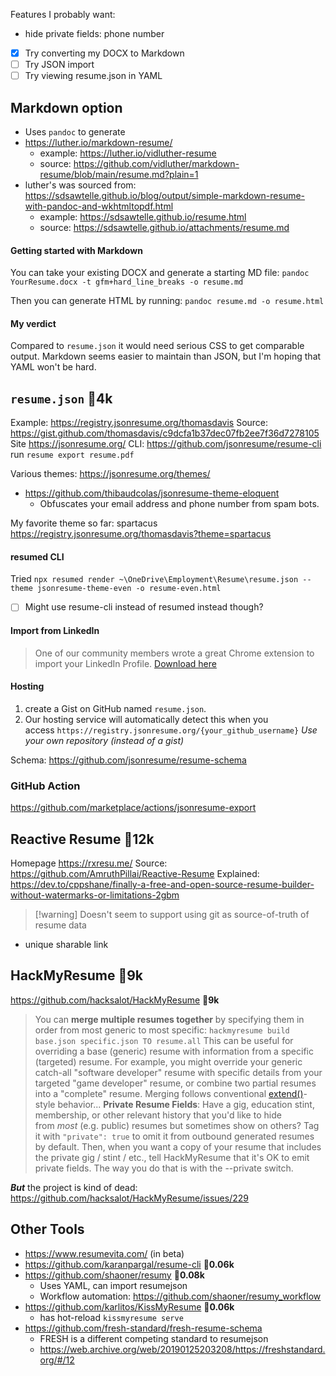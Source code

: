 Features I probably want:
- hide private fields: phone number

- [x] Try converting my DOCX to Markdown
- [ ] Try JSON import
- [ ] Try viewing resume.json in YAML

## Markdown option
- Uses `pandoc` to generate
- https://luther.io/markdown-resume/
  - example: https://luther.io/vidluther-resume
  - source: https://github.com/vidluther/markdown-resume/blob/main/resume.md?plain=1
- luther's was sourced from: https://sdsawtelle.github.io/blog/output/simple-markdown-resume-with-pandoc-and-wkhtmltopdf.html
  - example: https://sdsawtelle.github.io/resume.html
  - source: https://sdsawtelle.github.io/attachments/resume.md

#### Getting started with Markdown
You can take your existing DOCX and generate a starting MD file:
`pandoc YourResume.docx -t gfm+hard_line_breaks -o resume.md`

Then you can generate HTML by running:
`pandoc resume.md -o resume.html`

#### My verdict
Compared to `resume.json` it would need serious CSS to get comparable output.
Markdown seems easier to maintain than JSON, but I'm hoping that YAML won't be hard.

## `resume.json` 🌟**4k**
Example: https://registry.jsonresume.org/thomasdavis
Source: https://gist.github.com/thomasdavis/c9dcfa1b37dec07fb2ee7f36d7278105
Site https://jsonresume.org/
CLI: https://github.com/jsonresume/resume-cli run `resume export resume.pdf`

Various themes: https://jsonresume.org/themes/
* https://github.com/thibaudcolas/jsonresume-theme-eloquent
	* Obfuscates your email address and phone number from spam bots.

My favorite theme so far: spartacus https://registry.jsonresume.org/thomasdavis?theme=spartacus

#### resumed CLI
Tried `npx resumed render ~\OneDrive\Employment\Resume\resume.json --theme jsonresume-theme-even -o resume-even.html`

- [ ] Might use resume-cli instead of resumed instead though?

#### Import from LinkedIn
> One of our community members wrote a great Chrome extension to import your LinkedIn Profile. [Download here](https://chrome.google.com/webstore/detail/json-resume-exporter/caobgmmcpklomkcckaenhjlokpmfbdec)

#### Hosting
1. create a Gist on GitHub named `resume.json`.
2. Our hosting service will automatically detect this when you access `https://registry.jsonresume.org/{your_github_username}`
*Use your own repository (instead of a gist)*

Schema: https://github.com/jsonresume/resume-schema

### GitHub Action
https://github.com/marketplace/actions/jsonresume-export

## Reactive Resume 🌟**12k**
Homepage https://rxresu.me/
Source: https://github.com/AmruthPillai/Reactive-Resume
Explained: https://dev.to/cppshane/finally-a-free-and-open-source-resume-builder-without-watermarks-or-limitations-2gbm


> [!warning] Doesn't seem to support using git as source-of-truth of resume data

- unique sharable link

## HackMyResume 🌟**9k**

https://github.com/hacksalot/HackMyResume  🌟**9k**
> You can **merge multiple resumes together** by specifying them in order from most generic to most specific: `hackmyresume build base.json specific.json TO resume.all`
> This can be useful for overriding a base (generic) resume with information from a specific (targeted) resume. For example, you might override your generic catch-all "software developer" resume with specific details from your targeted "game developer" resume, or combine two partial resumes into a "complete" resume. Merging follows conventional [extend()](https://api.jquery.com/jquery.extend/)-style behavior...
> **Private Resume Fields**: Have a gig, education stint, membership, or other relevant history that you'd like to hide from _most_ (e.g. public) resumes but sometimes show on others? Tag it with `"private": true` to omit it from outbound generated resumes by default.
> Then, when you want a copy of your resume that includes the private gig / stint / etc., tell HackMyResume that it's OK to emit private fields. The way you do that is with the --private switch.

***But*** the project is kind of dead: https://github.com/hacksalot/HackMyResume/issues/229

## Other Tools
- https://www.resumevita.com/ (in beta)
- https://github.com/karanpargal/resume-cli  🌟**0.06k**
- https://github.com/shaoner/resumy 🌟**0.08k**
	- Uses YAML, can import resumejson
	- Workflow automation: https://github.com/shaoner/resumy_workflow
- https://github.com/karlitos/KissMyResume 🌟**0.06k**
	- has hot-reload `kissmyresume serve`
- https://github.com/fresh-standard/fresh-resume-schema
	- FRESH is a different competing standard to resumejson
	- https://web.archive.org/web/20190125203208/https://freshstandard.org/#/12
